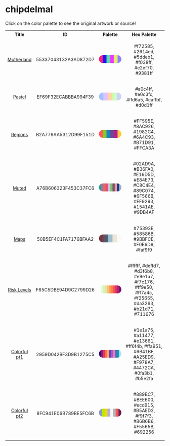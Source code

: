 
<!DOCTYPE html>
<html><body>
<h1>chipdelmal</h1>
<p>Click on the color palette to see the original artwork or source!</p>
<table style="width:100%">
<tr><th style="text-align: center; vertical-align: middle;">Title</th><th style="text-align: center; vertical-align: middle;">ID</th><th style="text-align: center; vertical-align: middle;">Palette</th><th style="text-align: center; vertical-align: middle;">Hex Palette</th></tr>
<tr><td style="text-align: center; vertical-align: middle;"><a href=https://chipdelmal.github.io/ style="font-size:14px">Motherland</a></td> <td style="text-align: center; vertical-align: middle;"><p style="font-size:14px">55337043132A3AD872D7</p></td> <td style="text-align: center; vertical-align: middle;"><a href=https://chipdelmal.github.io/ style="font-size:14px"><img style="border-radius: 14px;" src="../media/swatches/55337043132A3AD872D7.png" height="25"></a></td> <td style="text-align: center; vertical-align: middle;"><p style="font-size:14px">#f72585, #2614ed, #5ddeb1, #f038ff, #e2ef70, #9381ff</p></td></tr>
<tr><td style="text-align: center; vertical-align: middle;"><a href=https://chipdelmal.github.io/ style="font-size:14px">Pastel</a></td> <td style="text-align: center; vertical-align: middle;"><p style="font-size:14px">EF69F32ECABBBA994F39</p></td> <td style="text-align: center; vertical-align: middle;"><a href=https://chipdelmal.github.io/ style="font-size:14px"><img style="border-radius: 14px;" src="../media/swatches/EF69F32ECABBBA994F39.png" height="25"></a></td> <td style="text-align: center; vertical-align: middle;"><p style="font-size:14px">#a0c4ff, #e0c3fc, #ffd6a5, #caffbf, #d0d1ff</p></td></tr>
<tr><td style="text-align: center; vertical-align: middle;"><a href=https://chipdelmal.github.io/ style="font-size:14px">Regions</a></td> <td style="text-align: center; vertical-align: middle;"><p style="font-size:14px">B2A779AA5312D99F151D</p></td> <td style="text-align: center; vertical-align: middle;"><a href=https://chipdelmal.github.io/ style="font-size:14px"><img style="border-radius: 14px;" src="../media/swatches/B2A779AA5312D99F151D.png" height="25"></a></td> <td style="text-align: center; vertical-align: middle;"><p style="font-size:14px">#FF595E, #8AC926, #1982C4, #6A4C93, #B71D91, #FFCA3A</p></td></tr>
<tr><td style="text-align: center; vertical-align: middle;"><a href=https://chipdelmal.github.io/ style="font-size:14px">Muted</a></td> <td style="text-align: center; vertical-align: middle;"><p style="font-size:14px">A76B606323F453C37FC6</p></td> <td style="text-align: center; vertical-align: middle;"><a href=https://chipdelmal.github.io/ style="font-size:14px"><img style="border-radius: 14px;" src="../media/swatches/A76B606323F453C37FC6.png" height="25"></a></td> <td style="text-align: center; vertical-align: middle;"><p style="font-size:14px">#02AD9A, #B36FA0, #E16D5D, #E84E73, #C8C4E4, #89C074, #6F566B, #FF9293, #1541AE, #9DB4AF</p></td></tr>
<tr><td style="text-align: center; vertical-align: middle;"><a href=https://chipdelmal.github.io/ style="font-size:14px">Maps</a></td> <td style="text-align: center; vertical-align: middle;"><p style="font-size:14px">50B5EF4C1FA7176BFAA2</p></td> <td style="text-align: center; vertical-align: middle;"><a href=https://chipdelmal.github.io/ style="font-size:14px"><img style="border-radius: 14px;" src="../media/swatches/50B5EF4C1FA7176BFAA2.png" height="25"></a></td> <td style="text-align: center; vertical-align: middle;"><p style="font-size:14px">#75393E, #58586B, #9BBFCE, #F0E6D9, #faf9f9</p></td></tr>
<tr><td style="text-align: center; vertical-align: middle;"><a href=https://chipdelmal.github.io/ style="font-size:14px">Risk Levels</a></td> <td style="text-align: center; vertical-align: middle;"><p style="font-size:14px">F65C5DBE94D9C2799D26</p></td> <td style="text-align: center; vertical-align: middle;"><a href=https://chipdelmal.github.io/ style="font-size:14px"><img style="border-radius: 14px;" src="../media/swatches/F65C5DBE94D9C2799D26.png" height="25"></a></td> <td style="text-align: center; vertical-align: middle;"><p style="font-size:14px">#ffffff, #deffd7, #d3f6b8, #e9e1a7, #f7c176, #ff9e50, #ff7a4c, #f25655, #da3263, #b21d71, #711676</p></td></tr>
<tr><td style="text-align: center; vertical-align: middle;"><a href=https://chipdelmal.github.io/ style="font-size:14px">Colorful pt1</a></td> <td style="text-align: center; vertical-align: middle;"><p style="font-size:14px">2959D042BF3D9B1275C5</p></td> <td style="text-align: center; vertical-align: middle;"><a href=https://chipdelmal.github.io/ style="font-size:14px"><img style="border-radius: 14px;" src="../media/swatches/2959D042BF3D9B1275C5.png" height="25"></a></td> <td style="text-align: center; vertical-align: middle;"><p style="font-size:14px">#1e1a75, #a11477, #e13661, #ff6f4b, #ffa951, #6B41BF, #A25ED9, #F978A7, #4472CA, #0fa3b1, #b5e2fa</p></td></tr>
<tr><td style="text-align: center; vertical-align: middle;"><a href=https://chipdelmal.github.io/ style="font-size:14px">Colorful pt2</a></td> <td style="text-align: center; vertical-align: middle;"><p style="font-size:14px">8FC941E06B789BE5FC6B</p></td> <td style="text-align: center; vertical-align: middle;"><a href=https://chipdelmal.github.io/ style="font-size:14px"><img style="border-radius: 14px;" src="../media/swatches/8FC941E06B789BE5FC6B.png" height="25"></a></td> <td style="text-align: center; vertical-align: middle;"><p style="font-size:14px">#889BC7, #BEE600, #ecd915, #B5AED2, #f9f7f3, #B6B6B6, #F5565B, #692256</p></td></tr>
</table>
</body></html>
